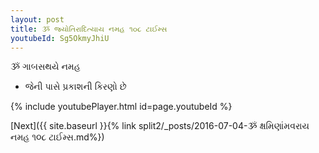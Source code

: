 ```yaml
---
layout: post
title: ૐ જ્યોતિરાદિત્યાય નમહ ૧૦૮ ટાઈમ્સ
youtubeId: Sg5OkmyJhiU
---
```

 
 
 ૐ ગાબસથયે નમહ  
 
 -  જેની પાસે પ્રકાશની કિરણો છે 
 
  
 
  
 
 
 
 
 
 


{% include youtubePlayer.html id=page.youtubeId %}
 
[Next]({{ site.baseurl }}{% link  split2/_posts/2016-07-04-ૐ ક્ષમિણાંમવરાય નમહ ૧૦૮ ટાઈમ્સ.md%})
 
